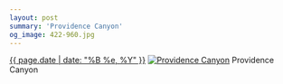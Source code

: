 ```yaml
---
layout: post
summary: 'Providence Canyon'
og_image: 422-960.jpg
---
```


<p>
  <time><a href="/422">{{ page.date | date: "%B %e, %Y" }}</a></time>
  <a href="/422"><img src="{{ site.assets_url }}/422-480.jpg" srcset="{{ site.assets_url }}/422-960.jpg 960w, {{ site.assets_url }}/422-720.jpg 720w, {{ site.assets_url }}/422-480.jpg 480w, {{ site.assets_url }}/422-240.jpg 240w" sizes="(min-width: 700px) 50vw, calc(100vw - 2rem)" alt="Providence Canyon" /></a>
  <span>Providence Canyon</span>
</p>
